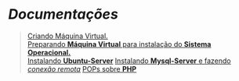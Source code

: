 # <strong><i>Documentações</i></strong>


> <a href="https://github.com/kfellipe/POPs/tree/master/Criando-VM"><ins>Criando Máquina Virtual.</ins></a><br>
<a href="https://github.com/kfellipe/POPs/tree/master/Preparando-VM"><ins>Preparando <strong>Máquina Virtual</strong> para instalação do <strong>Sistema Operacional.</ins></strong></a><br>
<a href="https://github.com/kfellipe/POPs/tree/master/Instalando-Ubuntu-Server"><ins>Instalando <strong>Ubuntu-Server</strong></ins></a>
<a href="https://github.com/kfellipe/POPs/tree/master/Instalando-MySql-Server_Ubuntu"><ins>Instalando <strong>Mysql-Server</strong> e fazendo <i>conexão remota</i></ins></a>
<a href="https://github.com/kfellipe/POPs/tree/master/PHP"><ins>POPs sobre <strong>PHP</strong></ins></a>